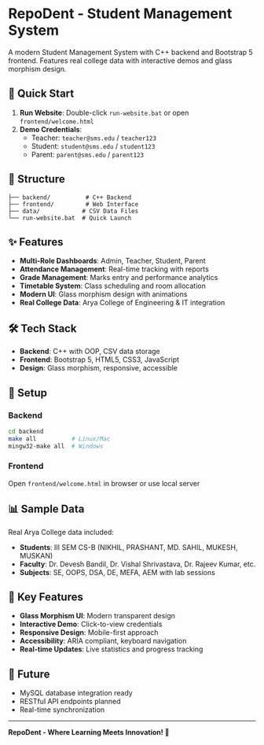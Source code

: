 # RepoDent - Student Management System

A modern Student Management System with C++ backend and Bootstrap 5 frontend. Features real college data with interactive demos and glass morphism design.

## 🚀 Quick Start

1. **Run Website**: Double-click `run-website.bat` or open `frontend/welcome.html`
2. **Demo Credentials**:
   - Teacher: `teacher@sms.edu` / `teacher123`
   - Student: `student@sms.edu` / `student123`
   - Parent: `parent@sms.edu` / `parent123`

## 📁 Structure

```
├── backend/          # C++ Backend
├── frontend/         # Web Interface
├── data/            # CSV Data Files
└── run-website.bat  # Quick Launch
```

## ✨ Features

- **Multi-Role Dashboards**: Admin, Teacher, Student, Parent
- **Attendance Management**: Real-time tracking with reports
- **Grade Management**: Marks entry and performance analytics
- **Timetable System**: Class scheduling and room allocation
- **Modern UI**: Glass morphism design with animations
- **Real College Data**: Arya College of Engineering & IT integration

## 🛠️ Tech Stack

- **Backend**: C++ with OOP, CSV data storage
- **Frontend**: Bootstrap 5, HTML5, CSS3, JavaScript
- **Design**: Glass morphism, responsive, accessible

## 🔧 Setup

### Backend
```bash
cd backend
make all          # Linux/Mac
mingw32-make all  # Windows
```

### Frontend
Open `frontend/welcome.html` in browser or use local server

## 📊 Sample Data

Real Arya College data included:
- **Students**: III SEM CS-B (NIKHIL, PRASHANT, MD. SAHIL, MUKESH, MUSKAN)
- **Faculty**: Dr. Devesh Bandil, Dr. Vishal Shrivastava, Dr. Rajeev Kumar, etc.
- **Subjects**: SE, OOPS, DSA, DE, MEFA, AEM with lab sessions

## 🎯 Key Features

- **Glass Morphism UI**: Modern transparent design
- **Interactive Demo**: Click-to-view credentials
- **Responsive Design**: Mobile-first approach
- **Accessibility**: ARIA compliant, keyboard navigation
- **Real-time Updates**: Live statistics and progress tracking

## 🚀 Future

- MySQL database integration ready
- RESTful API endpoints planned
- Real-time synchronization

---

**RepoDent - Where Learning Meets Innovation! 🚀**